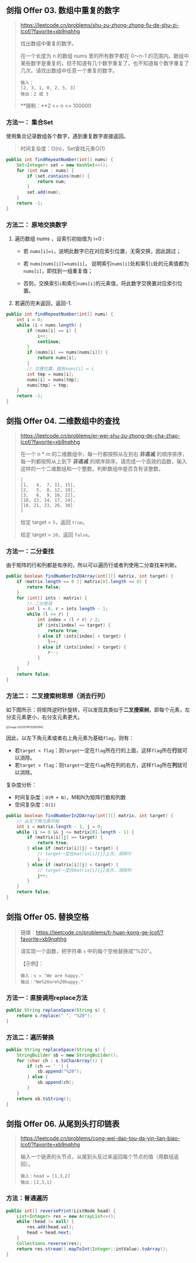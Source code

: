 ## 剑指 Offer 03. 数组中重复的数字

> https://leetcode.cn/problems/shu-zu-zhong-zhong-fu-de-shu-zi-lcof/?favorite=xb9nqhhg
>
> 找出数组中重复的数字。
>
> 在一个长度为 n 的数组 nums 里的所有数字都在 0～n-1 的范围内。数组中某些数字是重复的，但不知道有几个数字重复了，也不知道每个数字重复了几次。请找出数组中任意一个重复的数字。
>
> ```
> 输入：
> [2, 3, 1, 0, 2, 5, 3]
> 输出：2 或 3
> ```
>
> **限制：**2 <= n <= 100000

### 方法一： 集合Set

使用集合记录数组各个数字，遇到重复数字直接返回。

> 时间复杂度：O(n)，Set查找元素O(1)

```java
public int findRepeatNumber(int[] nums) {
    Set<Integer> set = new HashSet<>();
    for (int num : nums) {
        if (set.contains(num)) {
            return num;
        }
        set.add(num);
    }
    return -1;
}
```

### 方法二： 原地交换数字

1. 遍历数组 nums ，设索引初始值为 i=0 :

   - 若 `nums[i]=i`，说明此数字已在对应索引位置，无需交换，因此跳过；

   - 若 `nums[nums[i]]=nums[i]`， 说明索引`nums[i]`处和索引`i`处的元素值都为`nums[i]`，即找到一组重复值；

   - 否则，交换索引`i`和索引`nums[i]`的元素值，将此数字交换置对应索引位置。

2. 若遍历完未返回，返回-1.

```java
public int findRepeatNumber(int[] nums) {
    int i = 0;
    while (i < nums.length) {
        if (nums[i] == i) {
            i++;
            continue;
        }
        if (nums[i] == nums[nums[i]]) {
            return nums[i];
        }
        // 交换位置，直到nums[i] = i
        int tmp = nums[i];
        nums[i] = nums[tmp];
        nums[tmp] = tmp;
    }
    return -1;
}
```

## 剑指 Offer 04. 二维数组中的查找

> https://leetcode.cn/problems/er-wei-shu-zu-zhong-de-cha-zhao-lcof/?favorite=xb9nqhhg
>
> 在一个 n * m 的二维数组中，每一行都按照从左到右 **非递减** 的顺序排序，每一列都按照从上到下 **非递减** 的顺序排序。请完成一个高效的函数，输入这样的一个二维数组和一个整数，判断数组中是否含有该整数。
>
> ```
> [
> [1,   4,  7, 11, 15],
> [2,   5,  8, 12, 19],
> [3,   6,  9, 16, 22],
> [10, 13, 14, 17, 24],
> [18, 21, 23, 26, 30]
> ]
> ```
>
> 给定 target = `5`，返回 `true`。
>
> 给定 target = `20`，返回 `false`。

### 方法一：二分查找

由于矩阵的行和列都是有序的，所以可以遍历行或者列使用二分查找来判断。

```java
public boolean findNumberIn2DArray(int[][] matrix, int target) {
    if (matrix.length == 0 || matrix[0].length == 0) {
        return false;
    }
    for (int[] ints : matrix) {
        // 二分查找
        int l = 0, r = ints.length - 1;
        while (l <= r) {
            int index = (l + r) / 2;
            if (ints[index] == target) {
                return true;
            } else if (ints[index] < target) {
                l++;
            } else if (ints[index] > target) {
                r--;
            }
        }
    }
    return false;
}
```

### 方法二： 二叉搜索树思想（消去行列）

如下图所示：将矩阵逆时针旋转，可以发现其类似于**二叉搜索树**。即每个元素，左分支元素更小，右分支元素更大。

<img src="./assets/image-20230316132855942.png" alt="image-20230316132855942" style="zoom:50%;" />

因此，以左下角元素或者右上角元素为基础`flag`，则有：

- 若`target < flag`：则`target`一定在`flag`所在行的上面，这样`flag`所在**行**就可以消除。
- 若`target > flag`：则`target`一定在`flag`所在列的右方，这样`flag`所在**列**就可以消除。

复杂度分析：

- 时间复杂度：`O(M + N)`，M和N为矩阵行数和列数
- 空间复杂度：`O(1)`

```java
public boolean findNumberIn2DArray(int[][] matrix, int target) {
    // 从左下角元素开始
    int i = matrix.length - 1, j = 0;
    while (i >= 0 && j <= matrix[0].length - 1) {
        if (matrix[i][j] == target) {
            return true;
        } else if (matrix[i][j] > target) {
            // target一定在matrix[i][j]上方，消除行
            i--;
        } else if (matrix[i][j] < target) {
            // target一定在matrix[i][j]右方，消除列
            j++;
        }
    }
    return false;
}
```

## 剑指 Offer 05. 替换空格

> 链接：https://leetcode.cn/problems/ti-huan-kong-ge-lcof/?favorite=xb9nqhhg
>
> 请实现一个函数，把字符串 `s` 中的每个空格替换成"%20"。
>
> 【示例】：
>
> ```
> 输入：s = "We are happy."
> 输出："We%20are%20happy."
> ```

### 方法一：直接调用replace方法

```java
public String replaceSpace(String s) {
    return s.replace(" ", "%20");
}
```

### 方法二：遍历替换

```java
public String replaceSpace(String s) {
    StringBuilder sb = new StringBuilder();
    for (char ch : s.toCharArray()) {
        if (ch == ' ') {
            sb.append("%20");
        } else {
            sb.append(ch);
        }
    }
    return sb.toString();
}
```



## 剑指 Offer 06. 从尾到头打印链表

> https://leetcode.cn/problems/cong-wei-dao-tou-da-yin-lian-biao-lcof/?favorite=xb9nqhhg
>
> 输入一个链表的头节点，从尾到头反过来返回每个节点的值（用数组返回）。
>
> ```
> 输入：head = [1,3,2]
> 输出：[2,3,1]
> ```

### 方法：普通遍历

```java
public int[] reversePrint(ListNode head) {
    List<Integer> res = new ArrayList<>();
    while (head != null) {
        res.add(head.val);
        head = head.next;
    }
    Collections.reverse(res);
    return res.stream().mapToInt(Integer::intValue).toArray();
}
```

